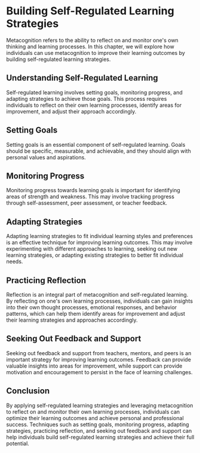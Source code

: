 Building Self-Regulated Learning Strategies
===============================================================================================

Metacognition refers to the ability to reflect on and monitor one's own thinking and learning processes. In this chapter, we will explore how individuals can use metacognition to improve their learning outcomes by building self-regulated learning strategies.

Understanding Self-Regulated Learning
-------------------------------------

Self-regulated learning involves setting goals, monitoring progress, and adapting strategies to achieve those goals. This process requires individuals to reflect on their own learning processes, identify areas for improvement, and adjust their approach accordingly.

Setting Goals
-------------

Setting goals is an essential component of self-regulated learning. Goals should be specific, measurable, and achievable, and they should align with personal values and aspirations.

Monitoring Progress
-------------------

Monitoring progress towards learning goals is important for identifying areas of strength and weakness. This may involve tracking progress through self-assessment, peer assessment, or teacher feedback.

Adapting Strategies
-------------------

Adapting learning strategies to fit individual learning styles and preferences is an effective technique for improving learning outcomes. This may involve experimenting with different approaches to learning, seeking out new learning strategies, or adapting existing strategies to better fit individual needs.

Practicing Reflection
---------------------

Reflection is an integral part of metacognition and self-regulated learning. By reflecting on one's own learning processes, individuals can gain insights into their own thought processes, emotional responses, and behavior patterns, which can help them identify areas for improvement and adjust their learning strategies and approaches accordingly.

Seeking Out Feedback and Support
--------------------------------

Seeking out feedback and support from teachers, mentors, and peers is an important strategy for improving learning outcomes. Feedback can provide valuable insights into areas for improvement, while support can provide motivation and encouragement to persist in the face of learning challenges.

Conclusion
----------

By applying self-regulated learning strategies and leveraging metacognition to reflect on and monitor their own learning processes, individuals can optimize their learning outcomes and achieve personal and professional success. Techniques such as setting goals, monitoring progress, adapting strategies, practicing reflection, and seeking out feedback and support can help individuals build self-regulated learning strategies and achieve their full potential.
